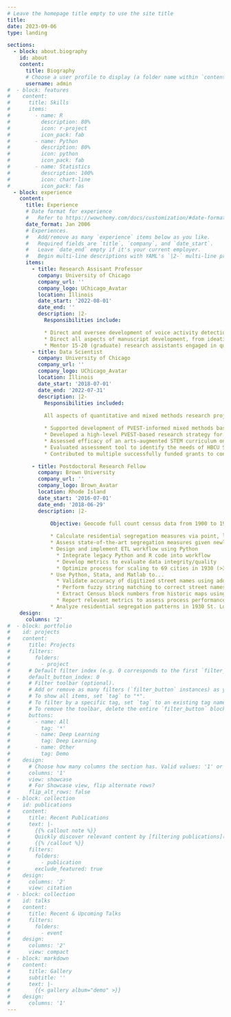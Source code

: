```yaml
---
# Leave the homepage title empty to use the site title
title:
date: 2023-09-06
type: landing

sections:
  - block: about.biography
    id: about
    content:
      title: Biography
      # Choose a user profile to display (a folder name within `content/authors/`)
      username: admin
#  - block: features
#    content:
#      title: Skills
#      items:
#        - name: R
#          description: 80%
#          icon: r-project
#          icon_pack: fab
#        - name: Python
#          description: 80%
#          icon: python
#          icon_pack: fab
#        - name: Statistics
#          description: 100%
#          icon: chart-line
#          icon_pack: fas
  - block: experience
    content:
      title: Experience
      # Date format for experience
      #   Refer to https://wowchemy.com/docs/customization/#date-format
      date_format: Jan 2006
      # Experiences.
      #   Add/remove as many `experience` items below as you like.
      #   Required fields are `title`, `company`, and `date_start`.
      #   Leave `date_end` empty if it's your current employer.
      #   Begin multi-line descriptions with YAML's `|2-` multi-line prefix.
      items:
        - title: Research Assisant Professor
          company: University of Chicago
          company_url: ''
          company_logo: UChicago_Avatar
          location: Illinois
          date_start: '2022-08-01'
          date_end: ''
          description: |2-
            Responsibilities include:

            * Direct and oversee development of voice activity detection (VAD), automatic speech recognition (ASR), speech emotion recognition (SER), and natural language processing (NLP) strategies to determine the viability of using publicly available broadcast police communications to understand police behavior via Spencer's phenomenological variant of ecological systems theory (PVEST). 
            * Direct all aspects of manuscript development, from ideation to submission, across relevant fields and publication venues.
            * Mentor 15-20 (graduate) research assistants engaged in qualitative, quantitative, and computational tasks supporting theory-based data science 
        - title: Data Scientist
          company: University of Chicago
          company_url: ''
          company_logo: UChicago_Avatar
          location: Illinois
          date_start: '2018-07-01'
          date_end: '2022-07-31'
          description: |2-
            Responsibilities included: 
            
            All aspects of quantitative and mixed methods research projects, including but not limited to production of IRB protocols, secondary data analysis, and experiment design, in service of the Urban Resiliency Initiative and in collaboration with on-site and off-site research teams.

            * Supported development of PVEST-informed mixed methods based research designs
            * Developed a high-level PVEST-based research strategy for the NSF-funded STEM-US Center
            * Assessed efficacy of an arts-augmented STEM curriculum on academic performance of 7th-8th graders
            * Evaluated assessment tool to identify the needs of HBCU STEM students in order to improve success of HBCU students in STEM careers 
            * Contributed to multiple successfully funded grants to conduct transdisciplinary research between education researchers, social scientists, computer scientists, and physical scientists

        - title: Postdoctoral Research Fellow
          company: Brown University
          company_url: ''
          company_logo: Brown_Avatar
          location: Rhode Island
          date_start: '2016-07-01'
          date_end: '2018-06-29'
          description: |2-

              Objective: Geocode full count census data from 1900 to 1940 for 69 cities
              
              * Calculate residential segregation measures via point, line, and polygon data      
              * Assess state-of-the-art segregation measures given newly availabile point data
              * Design and implement ETL workflow using Python
                * Integrate legacy Python and R code into workflow
                * Develop metrics to evaluate data integrity/quality
                * Optimize process for scaling to 69 cities in 1930 (>30M records)
              * Use Python, Stata, and Matlab to...
                * Validate accuracy of digitized street names using additional data
                * Perform fuzzy string matching to correct street names using additional data
                * Extract Census block numbers from historic maps using machine vision
                * Report relevant metrics to assess process performance
              * Analyze residential segregation patterns in 1930 St. Louis for 10+ racial/ethnic groups
    design:
      columns: '2'
#  - block: portfolio
#    id: projects
#    content:
#      title: Projects
#      filters:
#        folders:
#          - project
#      # Default filter index (e.g. 0 corresponds to the first `filter_button` instance below).
#      default_button_index: 0
#      # Filter toolbar (optional).
#      # Add or remove as many filters (`filter_button` instances) as you like.
#      # To show all items, set `tag` to "*".
#      # To filter by a specific tag, set `tag` to an existing tag name.
#      # To remove the toolbar, delete the entire `filter_button` block.
#      buttons:
#        - name: All
#          tag: '*'
#        - name: Deep Learning
#          tag: Deep Learning
#        - name: Other
#          tag: Demo
#    design:
#      # Choose how many columns the section has. Valid values: '1' or '2'.
#      columns: '1'
#      view: showcase
#      # For Showcase view, flip alternate rows?
#      flip_alt_rows: false
#  - block: collection
#    id: publications
#    content:
#      title: Recent Publications
#      text: |-
#        {{% callout note %}}
#        Quickly discover relevant content by [filtering publications](./publication/).
#        {{% /callout %}}
#      filters:
#        folders:
#          - publication
#        exclude_featured: true
#    design:
#      columns: '2'
#      view: citation
#  - block: collection
#    id: talks
#    content:
#      title: Recent & Upcoming Talks
#      filters:
#        folders:
#          - event
#    design:
#      columns: '2'
#      view: compact
#  - block: markdown
#    content:
#      title: Gallery
#      subtitle: ''
#      text: |-
#        {{< gallery album="demo" >}}
#    design:
#      columns: '1'
---
```

